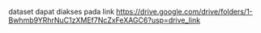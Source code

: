 dataset dapat diakses pada link https://drive.google.com/drive/folders/1-Bwhmb9YRhrNuC1zXMEf7NcZxFeXAGC6?usp=drive_link 
